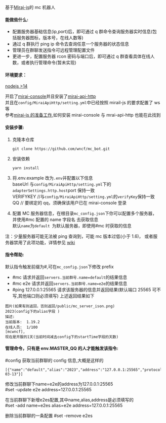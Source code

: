 基于[Miraj-js](https://github.com/Drincann/Mirai-js)的 mc 机器人

#### 能做些什么:

- 配置服务器基础信息(ip,port)后，即可通过 q 群命令查询服务器实时信息(包括服务器图标，版本号，在线人数等)
- 通过 q 群执行 ping ip 命令去查询任意一个服务器的状态信息
- 管理员在群聊发送指令可远程管理配置文件
- 更进一步，配置服务器 rcon 密码与端口后，即可通过 q 群查看具体在线人数，或者执行管理命令(暂未实现)

#### 环境要求：

[nodejs >14](http://nodejs.cn/)

开启了[mirai-console](https://github.com/mamoe/mirai)并且安装了[mirai-api-http](https://github.com/project-mirai/mirai-api-http/)  
并且在`config/MiraiApiHttp/setting.yml`中已经按照 mirail-js 的要求配置了 ws 等  
参考[mirai-js 的准备工作](https://drincann.github.io/Mirai-js/#/v2.x/Preparation?id=%e4%b8%8d%e4%bc%9a%e5%bc%80%e5%90%af%ef%bc%9f),如何安装 mirai-console 与 mrai-api-http 也能在此找到

#### 安装步骤:

1. 克隆本仓库

   ```shell
   git clone https://github.com/wncf/mc_bot.git
   ```

2. 安装依赖
   ```shell
   yarn install
   ```
3. 将.env.example 改为`.env`并配置以下信息  
   baseUrl 与`config/MiraiApiHttp/setting.yml`下的`adapterSettings.http.host`port 保持一致  
   VERIFYKEY //与`config/MiraiApiHttp/setting.yml`的`verifyKey`保持一致  
   QQ // 要绑定的 qq，须确保该用户已在 mirai-console 登录
4. 配置 MC 服务器信息，在根目录`mc_config.json`下你可以配置多个服务器，并使用#mc 配置的 name 字段名 去获取信息  
   默认`name`为`default `为默认服务器，即使用#mc 时获取的信息

注：少量服务器可能无法被 ping 查询到，可能 mc 版本过低(小于 1.6)， 或者服务器禁用了此项功能，详情参见 [wiki](https://wiki.vg/Server_List_Ping#Status_Request)

#### 指令帮助:

默认指令触发前缀为#,可在`mc_config.json`下修改 prefix

- #mc 请求并返回`servers.当前群号.name=default`的结果信息
- #mc e2e 请求并返回`servers.当前群号.name=e2e`的结果信息
- #ping 127.0.0.1:25565 请求该服务器的信息并返回结果(默认端口 25565 可不写,其他端口则必须填写) 上述返回结果如下

```
图片(如果有则返回，否则返回/public/mc_server_ison.png)
2023(config下的alias字段 )
描述:
当前版本:  1.19.2
在线人员:  1/100
[mcwncf],
现在是开服的1天(当前时间减去config下的startTime字段的天数)
```

#### 管理命令，只有是 env.MASTER_QQ 的人才能触发该指令:

#config 获取当前群聊的 config 信息,大概是这样的

```
[{"name":"default","alias":"2023","address":"127.0.0.1:25565","protocol":340,"startTime":"2023-03-13"}]
```
修改当前群聊下name=e2e的address为127.0.0.1:25565  
#set -update e2e address=127.0.0.1:25565  

在当前群聊下新增e2es配置,其中name,alias,address是必须填写的  
#set -add name=e2es alias=e2e address=127.0.0.1:25565  

删除当前群聊的一条配置
#set -remove e2es
